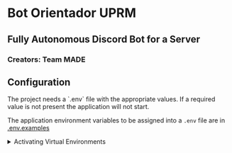 <h1> Bot Orientador UPRM </h1>
<h2> Fully Autonomous Discord Bot for a Server </h2>
<h3> Creators: Team MADE </h3> 

<h2> Configuration </h3>
<p>
  The project needs a `.env` file with the appropriate values. If a required value is not present the application will not start.

  The application environment variables to be assigned into a `.env` file are in [.env.examples](.env.example)
</p>


<details>
  <summary>Activating Virtual Environments</summary>

  <ul>
	<li>For users to properly install dependencies for this application, a Virtual Environment is needed so all packages can be used properly</li>
  <li>
    For Windows 10 users:
    <ol>
      <li>Enter in the Command Prompt: <code>python -m venv venv/</code></li>
      <li>To activate Virtual Environed, type in the Command Prompt:  <code>venv\Scripts\activate</code></li>
      <li>To install project dependencies, type in the Command Prompt: <code> pip install -r requirements.txt</code></li>
      <li>To deactivate Virtual Environment, type in the Command Prompt: <code>deactivate</code></li>
    </ol>
  </li>
  
  <li>
    For macOS & Linux users:
    <ol>
      <li>Enter in the Terminal: <code>python -m venv venv/</code></li>
      <li>To activate Virtual Environment, type in the Terminal:  <code>source venv/bin/activate</code></li>
      <li>To install project dependencies, type in the Terminal: <code> pip install -r requirements.txt</code></li>
      <li>To deactivate Virtual Environment, type in the Terminal : <code>deactivate</code></li>
    </ol>
  </li>
 </ul>
  
</details>
